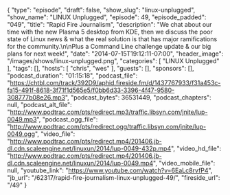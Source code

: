 {
  "type": "episode",
  "draft": false,
  "show_slug": "linux-unplugged",
  "show_name": "LINUX Unplugged",
  "episode": 49,
  "episode_padded": "049",
  "title": "Rapid Fire Journalism",
  "description": "We chat about our time with the new Plasma 5 desktop from KDE, then we discuss the poor state of Linux news & what the real solution is that has major ramifications for the community.\n\nPlus a Command Line challenge update & our big plans for next week!",
  "date": "2014-07-15T19:12:11-07:00",
  "header_image": "/images/shows/linux-unplugged.png",
  "categories": [
    "LINUX Unplugged"
  ],
  "tags": [],
  "hosts": [
    "chris",
    "wes"
  ],
  "guests": [],
  "sponsors": [],
  "podcast_duration": "01:15:18",
  "podcast_file": "https://chtbl.com/track/392D9/aphid.fireside.fm/d/1437767933/f31a453c-fa15-491f-8618-3f71f1d565e5/f0bb6d33-3396-4f47-9580-308777b08e26.mp3",
  "podcast_bytes": 36531449,
  "podcast_chapters": null,
  "podcast_alt_file": "http://www.podtrac.com/pts/redirect.mp3/traffic.libsyn.com/jnite/lup-0049.mp3",
  "podcast_ogg_file": "http://www.podtrac.com/pts/redirect.ogg/traffic.libsyn.com/jnite/lup-0049.ogg",
  "video_file": "http://www.podtrac.com/pts/redirect.mp4/201406.jb-dl.cdn.scaleengine.net/linuxun/2014/lup-0049-432p.mp4",
  "video_hd_file": "http://www.podtrac.com/pts/redirect.mp4/201406.jb-dl.cdn.scaleengine.net/linuxun/2014/lup-0049.mp4",
  "video_mobile_file": null,
  "youtube_link": "https://www.youtube.com/watch?v=6EaLc8rvfP4",
  "jb_url": "/62317/rapid-fire-journalism-linux-unplugged-49/",
  "fireside_url": "/49"
}

